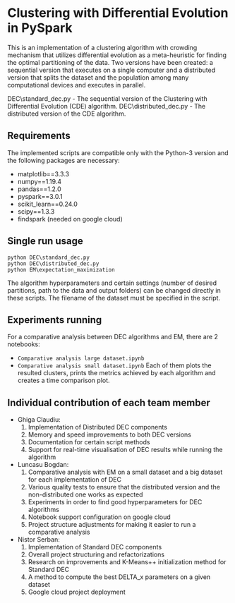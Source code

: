# Clustering with Differential Evolution in PySpark
This is an implementation of a clustering algorithm with crowding mechanism that utilizes differential evolution as a meta-heuristic for finding the optimal partitioning of the data. Two versions have been created: a sequential version that executes on a single computer and a distributed version that splits the dataset and the population among many computational devices and executes in parallel.

DEC\standard_dec.py - The sequential version of the Clustering with Differential Evolution (CDE) algorithm.
DEC\distributed_dec.py - The distributed version of the CDE algorithm.

## Requirements
The implemented scripts are compatible only with the Python-3 version and the following packages are necessary:
* matplotlib==3.3.3
* numpy==1.19.4
* pandas==1.2.0
* pyspark==3.0.1
* scikit_learn==0.24.0
* scipy==1.3.3
* findspark (needed on google cloud)

## Single run usage
    python DEC\standard_dec.py
    python DEC\distributed_dec.py
    python EM\expectation_maximization
The algorithm hyperparameters and certain settings (number of desired partitions, path to the data and output folders) can be changed directly in these scripts. 
The filename of the dataset must be specified in the script.

## Experiments running
For a comparative analysis between DEC algorithms and EM, there are 2 notebooks:
* `Comparative analysis large dataset.ipynb`
* `Comparative analysis small dataset.ipynb`
Each of them plots the resulted clusters, prints the metrics achieved by each algorithm and creates a time comparison plot.

## Individual contribution of each team member
* Ghiga Claudiu:
    1. Implementation of Distributed DEC components
    2. Memory and speed improvements to both DEC versions
    3. Documentation for certain script methods
    4. Support for real-time visualisation of DEC results while running the algorithm
* Luncasu Bogdan: 
    1. Comparative analysis with EM on a small dataset and a big dataset for each implementation of DEC
    2. Various quality tests to ensure that the distributed version and the non-distributed one works as expected
    3. Experiments in order to find good hyperparameters for DEC algorithms
    4. Notebook support configuration on google cloud
    5. Project structure adjustments for making it easier to run a comparative analysis
* Nistor Serban:
    1. Implementation of Standard DEC components
    2. Overall project structuring and refactorizations
    3. Research on improvements and K-Means++ initialization method for Standard DEC
    4. A method to compute the best DELTA_x parameters on a given dataset
    5. Google cloud project deployment